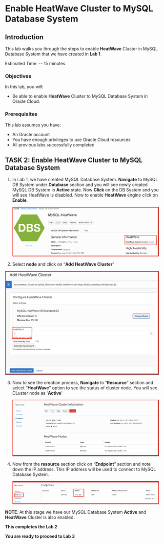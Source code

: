 # Enable HeatWave Cluster to MySQL Database System

## Introduction

This lab walks you through the steps to enable **HeatWave** Cluster in MySQL Database System that we have created in **Lab 1**.

Estimated Time: -- 15 minutes

### Objectives

In this lab, you will:
* Be able to enable **HeatWave** Cluster to MySQL Database System in Oracle Cloud.

### Prerequisites

This lab assumes you have:
* An Oracle account
* You have enough privileges to use Oracle Cloud resources
* All previous labs successfully completed

## **TASK 2**: Enable HeatWave Cluster to MySQL Database System

1. In Lab 1, we have created MySQL Database System. **Navigate** to MySQL DB System under **Database** section
and you will see newly created MySQL DB System in **Active** state. Now **Click** on the DB System and you will see HeatWave is disabled. Now to enable **HeatWave** engine click on **Enable**.

	![enable-heatwave](images/enable-heatwave.png)

2. Select **node** and click on “**Add HeatWave Cluster**”

  ![add-node](images/add-node.png)

3. Now to see the creation process, **Navigate** to “**Resource**” section and select “**HeatWave**” option to see the status of cluster node. You will see CLuster node as '**Active**'

	![heatwave-active](images/heatwave-active.png)

4. Now from the **resource** section click on “**Endpoint**” section and note down the IP address. This IP address will be used to connect to MySQL Database System.

   ![endpoint](images/endpoint.png)

**NOTE**: At this stage we have our MySQL Database System **Active** and **HeatWave** Cluster is also enabled.

**This completes the Lab 2**

**You are ready to proceed to Lab 3**
